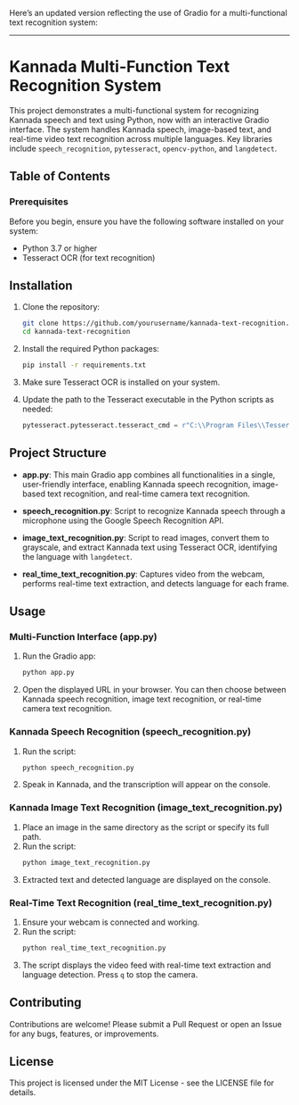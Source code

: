 Here’s an updated version reflecting the use of Gradio for a multi-functional text recognition system:

---

# Kannada Multi-Function Text Recognition System

This project demonstrates a multi-functional system for recognizing Kannada speech and text using Python, now with an interactive Gradio interface. The system handles Kannada speech, image-based text, and real-time video text recognition across multiple languages. Key libraries include `speech_recognition`, `pytesseract`, `opencv-python`, and `langdetect`.

## Table of Contents

### Prerequisites
Before you begin, ensure you have the following software installed on your system:

- Python 3.7 or higher
- Tesseract OCR (for text recognition)

## Installation
1. Clone the repository: 
   ```bash
   git clone https://github.com/yourusername/kannada-text-recognition.git
   cd kannada-text-recognition
   ```

2. Install the required Python packages:
   ```bash
   pip install -r requirements.txt
   ```

3. Make sure Tesseract OCR is installed on your system.

4. Update the path to the Tesseract executable in the Python scripts as needed:
   ```python
   pytesseract.pytesseract.tesseract_cmd = r"C:\\Program Files\\Tesseract-OCR\\tesseract.exe"
   ```

## Project Structure
- **app.py**: This main Gradio app combines all functionalities in a single, user-friendly interface, enabling Kannada speech recognition, image-based text recognition, and real-time camera text recognition.
  
- **speech_recognition.py**: Script to recognize Kannada speech through a microphone using the Google Speech Recognition API.

- **image_text_recognition.py**: Script to read images, convert them to grayscale, and extract Kannada text using Tesseract OCR, identifying the language with `langdetect`.

- **real_time_text_recognition.py**: Captures video from the webcam, performs real-time text extraction, and detects language for each frame.

## Usage
### Multi-Function Interface (app.py)
1. Run the Gradio app:
   ```bash
   python app.py
   ```
2. Open the displayed URL in your browser. You can then choose between Kannada speech recognition, image text recognition, or real-time camera text recognition.

### Kannada Speech Recognition (speech_recognition.py)
1. Run the script:
   ```bash
   python speech_recognition.py
   ```
2. Speak in Kannada, and the transcription will appear on the console.

### Kannada Image Text Recognition (image_text_recognition.py)
1. Place an image in the same directory as the script or specify its full path.
2. Run the script:
   ```bash
   python image_text_recognition.py
   ```
3. Extracted text and detected language are displayed on the console.

### Real-Time Text Recognition (real_time_text_recognition.py)
1. Ensure your webcam is connected and working.
2. Run the script:
   ```bash
   python real_time_text_recognition.py
   ```
3. The script displays the video feed with real-time text extraction and language detection. Press `q` to stop the camera.

## Contributing
Contributions are welcome! Please submit a Pull Request or open an Issue for any bugs, features, or improvements.

## License
This project is licensed under the MIT License - see the LICENSE file for details.
